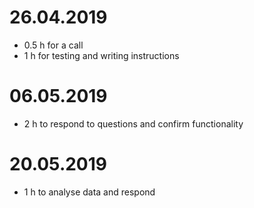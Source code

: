 
# 26.04.2019
- 0.5 h for a call
- 1 h for testing and writing instructions

# 06.05.2019
- 2 h to respond to questions and confirm functionality

# 20.05.2019
- 1 h to analyse data and respond
